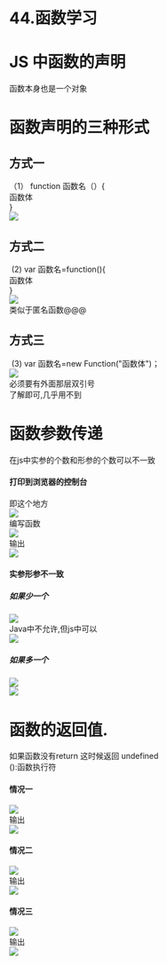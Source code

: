 # 44.函数学习

<a name="e968628c"></a>
# JS 中函数的声明
函数本身也是一个对象
<a name="18c8e5a0"></a>
# 函数声明的三种形式
<a name="56ddc8a6"></a>
## 方式一
（1） function 函数名（）{<br />函数体<br />}<br />![](https://cdn.nlark.com/yuque/0/2019/png/349894/1562057540348-2c4fcb86-4c78-477b-86db-37aaad5d0523.png#align=left&display=inline&height=348&originHeight=232&originWidth=386&status=done&width=579)
<a name="e1ddf6ee"></a>
## 方式二
 (2) var 函数名=function(){<br />函数体<br />}<br />![](https://cdn.nlark.com/yuque/0/2019/png/349894/1562057540397-8c81303d-6dbb-4e00-b97b-8efc5c017930.png#align=left&display=inline&height=330&originHeight=220&originWidth=477&status=done&width=716)<br />类似于匿名函数@@@
<a name="25bce5dc"></a>
## 方式三
 (3) var 函数名=new Function("函数体")；<br />![](https://cdn.nlark.com/yuque/0/2019/png/349894/1562057540491-c3bea993-2c87-40b5-bd48-3b3f1359840a.png#align=left&display=inline&height=149&originHeight=101&originWidth=678&status=done&width=1000)<br />必须要有外面那层双引号<br />了解即可,几乎用不到
<a name="a5e35d85"></a>
# 函数参数传递
在js中实参的个数和形参的个数可以不一致
<a name="60683ec3"></a>
#### 打印到浏览器的控制台
即这个地方<br />![](https://cdn.nlark.com/yuque/0/2019/png/349894/1562057540562-0b58ea99-e653-46a5-968d-6c20f1ff46e1.png#align=left&display=inline&height=402&originHeight=299&originWidth=545&status=done&width=732)<br />编写函数<br />![](https://cdn.nlark.com/yuque/0/2019/png/349894/1562057540626-76ea1943-b768-412f-9374-20a93bd0c3ae.png#align=left&display=inline&height=332&originHeight=221&originWidth=424&status=done&width=636)<br />输出<br />![](https://cdn.nlark.com/yuque/0/2019/png/349894/1562057540713-1e85d16c-97f5-4eb5-af73-c054bf2fae63.png#align=left&display=inline&height=176&originHeight=117&originWidth=324&status=done&width=486)
<a name="47f12244"></a>
#### 实参形参不一致
<a name="1fbc27e4"></a>
##### 如果少一个
![](https://cdn.nlark.com/yuque/0/2019/png/349894/1562057540785-fe1d7bd9-d1e3-4c1f-a813-97e365066790.png#align=left&display=inline&height=405&originHeight=270&originWidth=464&status=done&width=696)<br />Java中不允许,但js中可以<br />![](https://cdn.nlark.com/yuque/0/2019/png/349894/1562057540848-65cfd23b-0bae-4f90-b835-c0dcf8f6e1aa.png#align=left&display=inline&height=194&originHeight=129&originWidth=190&status=done&width=285)
<a name="054c599b"></a>
##### 如果多一个
![](https://cdn.nlark.com/yuque/0/2019/png/349894/1562057540976-17c1adf6-1518-4a84-b3ec-df68c4e9819d.png#align=left&display=inline&height=498&originHeight=332&originWidth=486&status=done&width=729)<br />![](https://cdn.nlark.com/yuque/0/2019/png/349894/1562057541041-aee97be2-2b6b-4eec-acd4-93d350322416.png#align=left&display=inline&height=218&originHeight=145&originWidth=178&status=done&width=267)
<a name="c8d494f8"></a>
# 函数的返回值.
如果函数没有return 这时候返回 undefined<br />():函数执行符
<a name="00976371"></a>
#### 情况一
![](https://cdn.nlark.com/yuque/0/2019/png/349894/1562057541099-a90dc163-6540-41b0-aebe-fa9fbc08c41a.png#align=left&display=inline&height=352&originHeight=321&originWidth=496&status=done&width=544)<br />输出<br />![](https://cdn.nlark.com/yuque/0/2019/png/349894/1562057541153-cf20f26f-4bb7-4f09-8e60-dcc480e234e8.png#align=left&display=inline&height=168&originHeight=162&originWidth=865&status=done&width=895)
<a name="adf836c0"></a>
#### 情况二
![](https://cdn.nlark.com/yuque/0/2019/png/349894/1562057541202-f4036957-e9a2-40a6-95d0-338eda97d5f7.png#align=left&display=inline&height=711&originHeight=474&originWidth=494&status=done&width=741)<br />输出<br />![](https://cdn.nlark.com/yuque/0/2019/png/349894/1562057541272-68d878c5-6b6c-44fc-8d39-aaaed18fa44a.png#align=left&display=inline&height=224&originHeight=149&originWidth=345&status=done&width=518)
<a name="08735000"></a>
#### 情况三
![](https://cdn.nlark.com/yuque/0/2019/png/349894/1562057541358-f57c64a0-bc0a-4b9b-8ccf-0adeaf2d4fe1.png#align=left&display=inline&height=526&originHeight=481&originWidth=515&status=done&width=563)<br />输出<br />![](https://cdn.nlark.com/yuque/0/2019/png/349894/1562057541451-54bc5f02-34e1-45a9-9389-6e9b77a40204.png#align=left&display=inline&height=189&originHeight=126&originWidth=310&status=done&width=465)
